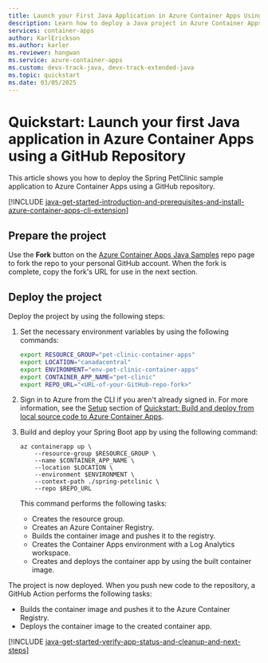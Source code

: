 ```yaml
---
title: Launch your First Java Application in Azure Container Apps Using a GitHub Repository
description: Learn how to deploy a Java project in Azure Container Apps using a GitHub Repository.
services: container-apps
author: KarlErickson
ms.author: karler
ms.reviewer: hangwan
ms.service: azure-container-apps
ms.custom: devx-track-java, devx-track-extended-java
ms.topic: quickstart
ms.date: 03/05/2025
---
```


# Quickstart: Launch your first Java application in Azure Container Apps using a GitHub Repository

This article shows you how to deploy the Spring PetClinic sample application to Azure Container Apps using a GitHub repository.

[!INCLUDE [java-get-started-introduction-and-prerequisites-and-install-azure-container-apps-cli-extension](includes/java-get-started-introduction-and-prerequisites-and-install-azure-container-apps-cli-extension.md)]

## Prepare the project

Use the **Fork** button on the [Azure Container Apps Java Samples](https://github.com/Azure-Samples/azure-container-apps-java-samples.git) repo page to fork the repo to your personal GitHub account. When the fork is complete, copy the fork's URL for use in the next section.

## Deploy the project

Deploy the project by using the following steps:

1. Set the necessary environment variables by using the following commands:

    ```bash
    export RESOURCE_GROUP="pet-clinic-container-apps"
    export LOCATION="canadacentral"
    export ENVIRONMENT="env-pet-clinic-container-apps"
    export CONTAINER_APP_NAME="pet-clinic"
    export REPO_URL="<URL-of-your-GitHub-repo-fork>"
    ```

1. Sign in to Azure from the CLI if you aren't already signed in. For more information, see the [Setup](quickstart-code-to-cloud.md?tabs=bash%2Cjava#setup) section of [Quickstart: Build and deploy from local source code to Azure Container Apps](quickstart-code-to-cloud.md).

1. Build and deploy your Spring Boot app by using the following command:

    ```azurecli
    az containerapp up \
        --resource-group $RESOURCE_GROUP \
        --name $CONTAINER_APP_NAME \
        --location $LOCATION \
        --environment $ENVIRONMENT \
        --context-path ./spring-petclinic \
        --repo $REPO_URL
    ```

    This command performs the following tasks:

    - Creates the resource group.
    - Creates an Azure Container Registry.
    - Builds the container image and pushes it to the registry.
    - Creates the Container Apps environment with a Log Analytics workspace.
    - Creates and deploys the container app by using the built container image.

The project is now deployed. When you push new code to the repository, a GitHub Action performs the following tasks:

- Builds the container image and pushes it to the Azure Container Registry.
- Deploys the container image to the created container app.

[!INCLUDE [java-get-started-verify-app-status-and-cleanup-and-next-steps](includes/java-get-started-verify-app-status-and-cleanup-and-next-steps.md)]
